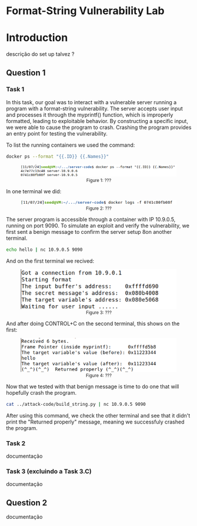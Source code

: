 # Format-String Vulnerability Lab

# Introduction

descrição do set up talvez ?

## Question 1

### Task 1

In this task, our goal was to interact with a vulnerable server running a program with a format-string vulnerability. The server accepts user input and processes it through the myprintf() function, which is improperly formatted, leading to exploitable behavior. By constructing a specific input, we were able to cause the program to crash. Crashing the program provides an entry point for testing the vulnerability.

To list the running containers we used the command:

```bash
docker ps --format "{{.ID}} {{.Names}}"
```

<div align="center">
    <figure>
        <img src="images/logbook6/logbook6_1.png">
        <figcaption style="font-size: smaller">Figure 1: ???</figcaption>
    </figure>
</div>

In one terminal we did:

<div align="center">
    <figure>
        <img src="images/logbook6/logbook6_2.png">
        <figcaption style="font-size: smaller">Figure 2: ???</figcaption>
    </figure>
</div>

The server program is accessible through a container with IP 10.9.0.5, running on port 9090. To simulate an exploit and verify the vulnerability, we first sent a benign message to confirm the server setup 8on another terminal.

```bash
echo hello | nc 10.9.0.5 9090
```
And on the first terminal we recived:

<div align="center">
    <figure>
        <img src="images/logbook6/logbook6_3.png">
        <figcaption style="font-size: smaller">Figure 3: ???</figcaption>
    </figure>
</div>

And after doing CONTROL+C on the second terminal, this shows on the first:

<div align="center">
    <figure>
        <img src="images/logbook6/logbook6_4.png">
        <figcaption style="font-size: smaller">Figure 4: ???</figcaption>
    </figure>
</div>

Now that we tested with that benign message is time to do one that will hopefully crash the program.

```bash
cat ../attack-code/build_string.py | nc 10.9.0.5 9090
```

After using this command, we check the other terminal and see that it didn't print the "Returned properly" message, meaning we successfuly crashed the program.


### Task 2

documentação

### Task 3 (excluindo a Task 3.C)

documentação


## Question 2

documentação
